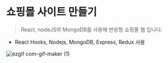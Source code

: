# 쇼핑몰 사이트 만들기

> React, nodeJS와 MongoDB를 사용해 반응형 쇼핑몰 웹 입니다.
- React Hooks, Nodejs, MongoDB, Express, Redux 사용

![ezgif com-gif-maker (1)](https://user-images.githubusercontent.com/51315988/186549513-bea5f5f6-a2d0-4adc-abed-c5ea12fc256c.gif)
